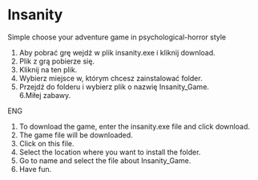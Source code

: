 # Insanity
Simple choose your adventure game in psychological-horror style

1. Aby pobrać grę wejdź w plik insanity.exe i kliknij download.
2. Plik z grą pobierze się. 
3. Kliknij na ten plik. 
4. Wybierz miejsce w, którym chcesz zainstalować folder.
5. Przejdź do folderu i wybierz plik o nazwię Insanity_Game.
<br/>6.Miłej zabawy.

ENG
<br/>
1. To download the game, enter the insanity.exe file and click download.
2. The game file will be downloaded.
3. Click on this file.
4. Select the location where you want to install the folder.
5. Go to name and select the file about Insanity_Game.
6. Have fun.
